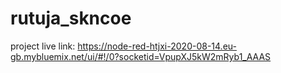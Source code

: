 # rutuja_skncoe
project live link: https://node-red-htjxi-2020-08-14.eu-gb.mybluemix.net/ui/#!/0?socketid=VpupXJ5kW2mRyb1_AAAS
